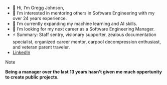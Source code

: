 - 👋 Hi, I’m Gregg Johnson,
- 👀 I’m interested in mentoring others in Software Engineering with my over 24 years experience.
- 🌱 I’m currently expanding my machine learning and AI skills.
- 💞️ I’m looking for my next career as a Software Engineering Manager. 
- ⚡ Summary: Staff sentry, visionary supporter, zealous documentation specialist, organized career mentor, carpool decompression enthusiast, and veteran parent traveler.
- [LinkedIn](https://www.linkedin.com/in/gregg-johnson-3011194/)

> [!NOTE]
> **Being a manager over the last 13 years hasn't given me much oppertunity to create public projects.**

<!---
grjohnson1/grjohnson1 is a ✨ special ✨ repository because its `README.md` (this file) appears on your GitHub profile.
You can click the Preview link to take a look at your changes.
--->
